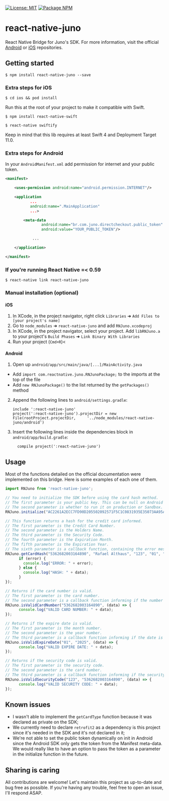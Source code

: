 [![License: MIT](https://img.shields.io/badge/License-MIT-blue.svg)](https://opensource.org/licenses/MIT) [![Package NPM](https://img.shields.io/static/v1?label=Package&message=NPM&color=success)](https://www.npmjs.com/package/react-native-juno)

# react-native-juno

React Native Bridge for Juno's SDK. For more information, visit the official [Android](https://github.com/tamojuno/direct-checkout-android) or [iOS](https://github.com/tamojuno/direct-checkout-ios) repositories.

## Getting started

`$ npm install react-native-juno --save`

### Extra steps for iOS

`$ cd ios && pod install`

Run this at the root of your project to make it compatible with Swift.

`$ npm install react-native-swift`

`$ react-native swiftify`

Keep in mind that this lib requires at least Swift 4 and Deployment Target 11.0.

### Extra steps for Android

In your `AndroidManifest.xml` add permission for internet and your public token.

```xml
<manifest>

    <uses-permission android:name="android.permission.INTERNET"/>

    <application
           ...
           android:name=".MainApplication"
           ...>

        <meta-data
                android:name="br.com.juno.directcheckout.public_token"
                android:value="YOUR_PUBLIC_TOKEN"/>

            ...

    </application>

</manifest>
```

### If you're running React Native =< 0.59

`$ react-native link react-native-juno`

### Manual installation (optional)


#### iOS

1. In XCode, in the project navigator, right click `Libraries` ➜ `Add Files to [your project's name]`
2. Go to `node_modules` ➜ `react-native-juno` and add `RNJuno.xcodeproj`
3. In XCode, in the project navigator, select your project. Add `libRNJuno.a` to your project's `Build Phases` ➜ `Link Binary With Libraries`
4. Run your project (`Cmd+R`)<

#### Android

1. Open up `android/app/src/main/java/[...]/MainActivity.java`
  - Add `import com.reactnative.juno.RNJunoPackage;` to the imports at the top of the file
  - Add `new RNJunoPackage()` to the list returned by the `getPackages()` method
2. Append the following lines to `android/settings.gradle`:
  	```
  	include ':react-native-juno'
  	project(':react-native-juno').projectDir = new File(rootProject.projectDir, 	'../node_modules/react-native-juno/android')
  	```
3. Insert the following lines inside the dependencies block in `android/app/build.gradle`:
  	```
      compile project(':react-native-juno')
  	```


## Usage

Most of the functions detailed on the official documentation were implemented on this bridge. Here is some examples of each one of them.

```javascript
import RNJuno from 'react-native-juno';

// You need to initialize the SDK before using the card hash method.
// The first parameter is your public key. This can be null on Android since it's already declared on the Manifest file.
// The second parameter is whether to run it on production or Sandbox. TRUE for production, FALSE for sandbox.
RNJuno.initialize("AC2261A2ECC7FD90D205502092571F5C1C0831935E35073AA95AEBEB68D7E5C5", true);

// This function returns a hash for the credit card informed.
// The first parameter is the Credit Card Number.
// The second parameter is the Holders Name.
// The third parameter is the Security Code.
// The fourth parameter is the Expiration Month.
// The fifth parameter is the Expiration Year.
// The sixth parameter is a callback function, containing the error message as the first parameter (String) and the hash as the second parameter (String).
RNJuno.getCardHash("5362682003164890", "Rafael Althaus", "123", "01", "2025", (error, data) => {
      if (error) {
        console.log("ERROR: " + error);
      } else {
        console.log("HASH: " + data);
      }
});

// Returns if the card number is valid.
// The first parameter is the card number.
// The second parameter is a callback function informing if the number is valid as TRUE of FALSE.
RNJuno.isValidCardNumber("5362682003164890", (data) => {
      console.log("VALID CARD NUMBER: " + data);
});

// Returns if the expire date is valid.
// The first parameter is the month number.
// The second parameter is the year number.
// The third parameter is a callback function informing if the date is valid as TRUE of FALSE.
RNJuno.isValidExpireDate("01", "2025", (data) => {
      console.log("VALID EXPIRE DATE: " + data);
});

// Returns if the security code is valid.
// The first parameter is the security code.
// The second parameter is the card number.
// The third parameter is a callback function informing if the security code is valid as TRUE of FALSE.
RNJuno.isValidSecurityCode("123", "5362682003164890", (data) => {
      console.log("VALID SECURITY CODE: " + data);
});
```

## Known issues

- I wasn't able to implement the `getCardType` function because it was declared as private on the SDK;
- We currently need to declare `retrofit2` as a dependency is this project since it's needed in the SDK and it's not declared in it;
- We're not able to set the public token dynamically on init in Android since the Android SDK only gets the token from the Manifest meta-data. We would really like to have an option to pass the token as a parameter in the initialize function in the future.

## Sharing is caring

All contributions are welcome! Let's maintain this project as up-to-date and bug free as possible. If you're having any trouble, feel free to open an issue, I'll respond ASAP.
